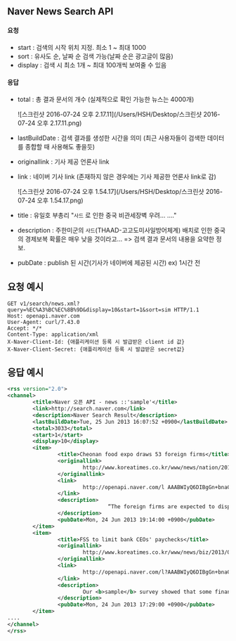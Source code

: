 ## Naver News Search API

#### 요청

- start : 검색의 시작 위치 지정. 최소 1 ~ 최대 1000
- sort : 유사도 순, 날짜 순 검색 가능(날짜 순은 광고글이 많음)
- display : 검색 시 최소 1개 ~ 최대 100개씩 보여줄 수 있음



#### 응답

- total : 총 결과 문서의 개수 (실제적으로 확인 가능한 뉴스는 4000개)

  ![스크린샷 2016-07-24 오후 2.17.11](/Users/HSH/Desktop/스크린샷 2016-07-24 오후 2.17.11.png)

- lastBuildDate : 검색 결과를 생성한 시간을 의미 (최근 사용자들이 검색한 데이터를 종합할 때 사용해도 좋을듯)

- originallink : 기사 제공 언론사 link

- link : 네이버 기사 link (존재하지 않은 경우에는 기사 제공한 언론사 link로 감)

  ![스크린샷 2016-07-24 오후 1.54.17](/Users/HSH/Desktop/스크린샷 2016-07-24 오후 1.54.17.png)

- title : 유일호 부총리 "`사드` 로 인한 중국 비관세장벽 우려... ...."

- description : 주한미군의 `사드`(THAAD-고고도미사일방어체계) 배치로 인한 중국의 경제보복 확률은 매우 낮을 것이라고... => 검색 결과 문서의 내용을 요약한 정보.

- pubDate : publish 된 시간(기사가 네이버에 제공된 시간)  ex) 1시간 전



## 요청 예시

```
GET v1/search/news.xml?query=%EC%A3%BC%EC%8B%9D&display=10&start=1&sort=sim HTTP/1.1
Host: openapi.naver.com
User-Agent: curl/7.43.0
Accept: */*
Content-Type: application/xml
X-Naver-Client-Id: {애플리케이션 등록 시 발급받은 client id 값}
X-Naver-Client-Secret: {애플리케이션 등록 시 발급받은 secret값}
```



## 응답 예시

```xml
<rss version="2.0">
<channel>
        <title>Naver 오픈 API - news ::'sample'</title>
        <link>http://search.naver.com</link>
        <description>Naver Search Result</description>
        <lastBuildDate>Tue, 25 Jun 2013 16:07:52 +0900</lastBuildDate>
        <total>3033</total>
        <start>1</start>
        <display>10</display>
        <item>
                <title>Cheonan food expo draws 53 foreign firms</title>
                <originallink>
                        http://www.koreatimes.co.kr/www/news/nation/2013/06/116_138059.html
                </originallink>
                <link>
                        http://openapi.naver.com/l AAABWIyQ6DIBgGn+bnaCrU7cDBre/B8hESU0sRNbx96WQOk/meiFnSOtMoaJr/0U80LCzlALnjPtiGLE2tn49WC251AUDjuBKttaYuv3PMRzjpUwokRuKv4gEVja92dSFW5vP+AW4sCndqAAAA
                </link>
                <description>
                                “The foreign firms are expected to display their diverse food products and provide visitors with the opportunity to <b>sample</b> them, making the expo a stage to grasp the recent trend of well...
                </description>
                <pubDate>Mon, 24 Jun 2013 19:14:00 +0900</pubDate>
        </item>
        <item>
                <title>FSS to limit bank CEOs' paychecks</title>
                <originallink>
                        http://www.koreatimes.co.kr/www/news/biz/2013/06/488_138036.html
                </originallink>
                <link>
                        http://openapi.naver.com/l?AAABWIyQ6DIBgGn+bnaCrU7cDBre/B8hESU0sRNbx96WQOk/meiFnSOtMoaJr/0U80LCzlALnjPtiGLE2tn49WC251AUDjuBKttaYuv3PMRzjpUwokRuKv4gEVja92dSFW5vP+AW4sCndqAAAA
                </link>
                <description>
                        Our <b>sample</b> survey showed that some financial firms are operating questionable salary systems for executives and directors,” an FSS official said. “We’ve decided to launch a full...
                </description>
                <pubDate>Mon, 24 Jun 2013 17:29:00 +0900</pubDate>
        </item>
....
</channel>
</rss>
```


